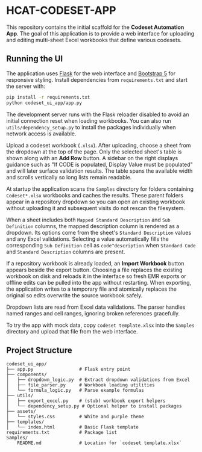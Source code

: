 # HCAT-CODESET-APP

This repository contains the initial scaffold for the **Codeset Automation App**.
The goal of this application is to provide a web interface for uploading and
editing multi-sheet Excel workbooks that define various codesets.

## Running the UI

The application uses [Flask](https://flask.palletsprojects.com/) for the web interface and [Bootstrap 5](https://getbootstrap.com/) for responsive styling. Install dependencies from `requirements.txt` and start the server with:

```bash
pip install -r requirements.txt
python codeset_ui_app/app.py
```

The development server runs with the Flask reloader disabled to avoid an
initial connection reset when loading workbooks. You can also run
`utils/dependency_setup.py` to install the packages individually when network
access is available.

Upload a codeset workbook (`.xlsx`). After uploading, choose a sheet from the dropdown at the top of the page. Only the selected sheet's table is shown along with an **Add Row** button. A sidebar on the right displays guidance such as "If CODE is populated, Display Value must be populated" and will later surface validation results. The table spans the available width and scrolls vertically so long lists remain readable.

At startup the application scans the `Samples` directory for folders containing `Codeset*.xlsx` workbooks and caches the results. These parent folders appear in a repository dropdown so you can open an existing workbook without uploading it and subsequent visits do not rescan the filesystem.

When a sheet includes both `Mapped Standard Description` and `Sub Definition` columns, the mapped description column is rendered as a dropdown. Its options come from the sheet's `Standard Description` values and any Excel validations. Selecting a value automatically fills the corresponding `Sub Definition` cell as `code^description` when `Standard Code` and `Standard Description` columns are present.

If a repository workbook is already loaded, an **Import Workbook** button appears beside the export button. Choosing a file replaces the existing workbook on disk and reloads it in the interface so fresh EMR exports or offline edits can be pulled into the app without restarting. When exporting, the application writes to a temporary file and atomically replaces the original so edits overwrite the source workbook safely.

Dropdown lists are read from Excel data validations. The parser handles named ranges and cell ranges, ignoring broken references gracefully.

To try the app with mock data, copy `codeset template.xlsx` into the
`Samples` directory and upload that file from the web interface.


## Project Structure

```
codeset_ui_app/
├── app.py                 # Flask entry point
├── components/
│   ├── dropdown_logic.py  # Extract dropdown validations from Excel
│   ├── file_parser.py     # Workbook loading utilities
│   └── formula_logic.py   # Parse example formulas
├── utils/
│   ├── export_excel.py    # (stub) workbook export helpers
│   └── dependency_setup.py # Optional helper to install packages
├── assets/
│   └── styles.css         # White and purple theme
├── templates/
│   └── index.html         # Basic Flask template
requirements.txt           # Package list
Samples/
    README.md              # Location for `codeset template.xlsx`
```

